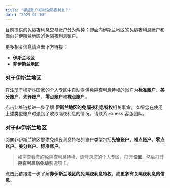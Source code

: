 ```yaml
---
title: "哪些账户可以免隔夜利息？"
date: "2023-01-10"
---
```


目前提供的免隔夜利息交易账户分为两种：即面向伊斯兰地区的免隔夜利息账户和面向非伊斯兰地区的免隔夜利息账户。

更多相关信息请点击下方链接：

- **伊斯兰地区**
- **非伊斯兰地区**

### 对于伊斯兰地区

在注册于穆斯林国家的个人专区中自动提供免隔夜利息特权的账户为**标准账户**、**美分账户**、**先锋账户**、**零点账户**和**裸点账户**。

点击此处链接进一步了解 **伊斯兰地区的免隔夜利息特权**相关事宜。 如果您在使用上述类型账户时遇到了收取隔夜利息的情况，请联系 Exness 客服团队。

### 对于非伊斯兰地区

面向非伊斯兰地区提供免隔夜利息特权的账户类型包括**先锋账户**、**裸点账户**、**零点账户**、**美分账户**、**标准账户**。

> 如需查看您的免隔夜利息特权，请登录您的个人专区，打开**设置**，然后打开**隔夜利息豁免级别**选项卡。

点击此链接进一步了解**非伊斯兰地区的免隔夜利息特权**，或**更多有关隔夜利息的信息**。
